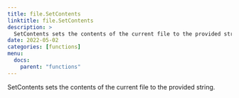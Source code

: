 ```yaml
---
title: file.SetContents
linktitle: file.SetContents
description: >
  SetContents sets the contents of the current file to the provided string.
date: 2022-05-02
categories: [functions]
menu:
  docs:
    parent: "functions"
---
```


SetContents sets the contents of the current file to the provided string\.

